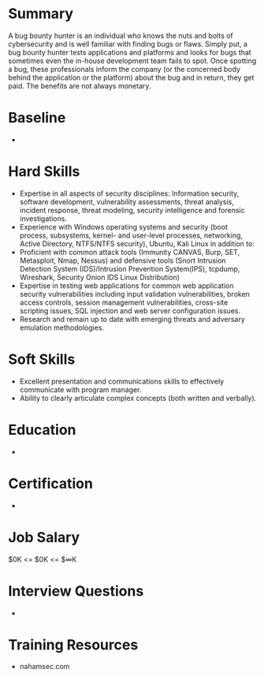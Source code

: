 # Summary
A bug bounty hunter is an individual who knows the nuts and bolts of cybersecurity and is well familiar with finding bugs or flaws. Simply put, a bug bounty hunter tests applications and platforms and looks for bugs that sometimes even the in-house development team fails to spot. Once spotting a bug, these professionals inform the company (or the concerned body behind the application or the platform) about the bug and in return, they get paid. The benefits are not always monetary.

# Baseline

* 



# Hard Skills
* Expertise in all aspects of security disciplines: Information security, software development, vulnerability assessments, threat analysis, incident response, threat modeling, security intelligence and forensic investigations.
* Experience with Windows operating systems and security (boot process, subsystems, kernel- and user-level processes, networking, Active Directory, NTFS/NTFS security), Ubuntu, Kali Linux in addition to:
* Proficient with common attack tools (Immunity CANVAS, Burp, SET, Metasploit, Nmap, Nessus) and defensive tools (Snort Intrusion Detection System (IDS)/Intrusion Prevention System(IPS), tcpdump, Wireshark, Security Onion IDS Linux Distribution)
* Expertise in testing web applications for common web application security vulnerabilities including input validation vulnerabilities, broken access controls, session management vulnerabilities, cross-site scripting issues, SQL injection and web server configuration issues.
* Research and remain up to date with emerging threats and adversary emulation methodologies.


# Soft Skills
* Excellent presentation and communications skills to effectively communicate with program manager.
* Ability to clearly articulate complex concepts (both written and verbally).


# Education
  * 


# Certification
  * 


# Job Salary
$0K <= $0K <= $∞K


# Interview Questions
 * 


# Training Resources
  * nahamsec.com



